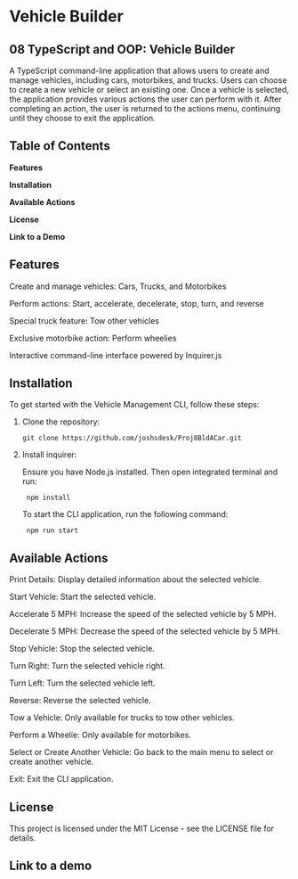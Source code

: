 # Vehicle Builder
## 08 TypeScript and OOP: Vehicle Builder
A TypeScript command-line application that allows users to create and manage vehicles, including cars, motorbikes, and trucks. Users can choose to create a new vehicle or select an existing one. Once a vehicle is selected, the application provides various actions the user can perform with it. After completing an action, the user is returned to the actions menu, continuing until they choose to exit the application.

## Table of Contents
**Features**

**Installation**

**Available Actions**

**License**

**Link to a Demo**

## Features
Create and manage vehicles: Cars, Trucks, and Motorbikes

Perform actions: Start, accelerate, decelerate, stop, turn, and reverse

Special truck feature: Tow other vehicles

Exclusive motorbike action: Perform wheelies

Interactive command-line interface powered by Inquirer.js

## Installation
To get started with the Vehicle Management CLI, follow these steps:

1) Clone the repository:
    
    ```
    git clone https://github.com/joshsdesk/Proj8BldACar.git
    ```
    
2) Install inquirer:

    Ensure you have Node.js installed. Then open integrated terminal and run:
        
        npm install
        

    To start the CLI application, run the following command:

        npm run start

## Available Actions
Print Details: Display detailed information about the selected vehicle.

Start Vehicle: Start the selected vehicle.

Accelerate 5 MPH: Increase the speed of the selected vehicle by 5 MPH.

Decelerate 5 MPH: Decrease the speed of the selected vehicle by 5 MPH.

Stop Vehicle: Stop the selected vehicle.

Turn Right: Turn the selected vehicle right.

Turn Left: Turn the selected vehicle left.

Reverse: Reverse the selected vehicle.

Tow a Vehicle: Only available for trucks to tow other vehicles.

Perform a Wheelie: Only available for motorbikes.

Select or Create Another Vehicle: Go back to the main menu to select or create another vehicle.

Exit: Exit the CLI application.

## License
This project is licensed under the MIT License - see the LICENSE file for details.

## Link to a demo





